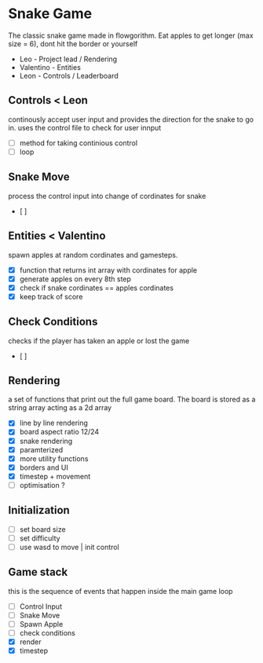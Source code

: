 # Snake Game
The classic snake game made in flowgorithm. Eat apples to get longer (max size = 6), dont hit the border or yourself

- Leo - Project lead / Rendering
- Valentino - Entities 
- Leon - Controls / Leaderboard

## Controls < Leon
continously accept user input and provides the direction for the snake to go in.
uses the control file to check for user innput
 - [ ] method for taking continious control
 - [ ] loop
## Snake Move 
process the control input into change of cordinates for snake
 - [ ]
## Entities < Valentino
spawn apples at random cordinates and gamesteps.
 - [x] function that returns int array with cordinates for apple
 - [x] generate apples on every 8th step
 - [x] check if snake cordinates == apples cordinates
 - [x] keep track of score
## Check Conditions
checks if the player has taken an apple or lost the game 
 - [ ]
## Rendering
a set of functions that print out the full game board. The board is stored as a string array acting as a 2d array
 - [x] line by line rendering
 - [x] board aspect ratio 12/24
 - [x] snake rendering
 - [x] paramterized
 - [x] more utility functions
 - [x] borders and UI
 - [x] timestep + movement
 - [ ] optimisation ?
## Initialization
 - [ ] set board size
 - [ ] set difficulty
 - [ ] use wasd to move | init control
## Game stack
this is the sequence of events that happen inside the main game loop
 - [ ] Control Input
 - [ ] Snake Move
 - [ ] Spawn Apple
 - [ ] check conditions
 - [x] render
 - [x] timestep
